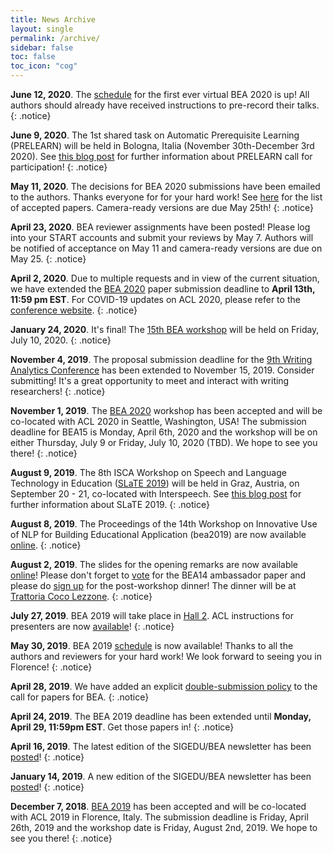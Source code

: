 ```yaml
---
title: News Archive
layout: single
permalink: /archive/
sidebar: false
toc: false
toc_icon: "cog"
---
```


**June 12, 2020**.  The [schedule](/bea/2020#schedule) for the first ever virtual BEA 2020 is up! All authors should already have received instructions to pre-record their talks. {: .notice}

**June 9, 2020**.  The 1st shared task on Automatic Prerequisite Learning (PRELEARN) will be held in Bologna, Italia (November 30th-December 3rd  2020). See [this blog post](/blog/guest/PRELEARN-shared-task/) for further information about PRELEARN call for participation!
{: .notice}

**May 11, 2020**. The decisions for BEA 2020 submissions have been emailed to the authors. Thanks everyone for for your hard work! See [here](/bea/2020#schedule) for the list of accepted papers. Camera-ready versions are due May 25th!
{: .notice}

**April 23, 2020**. BEA reviewer assignments have been posted! Please log into your START accounts and submit your reviews by May 7. Authors will be notified of acceptance on May 11 and camera-ready versions are due on May 25.
{: .notice}

**April 2, 2020**. Due to multiple requests and in view of the current situation, we have extended the [BEA 2020](/bea/2020) paper submission deadline to **April 13th, 11:59 pm EST**. For COVID-19 updates on ACL 2020, please refer to the [conference website](https://acl2020.org).
{: .notice}

**January 24, 2020**. It's final! The [15th BEA workshop](/bea/2020) will be held on Friday, July 10, 2020. 
{: .notice}

**November 4, 2019**. The proposal submission deadline for the [9th Writing Analytics Conference](/blog/guest/9th-wac-announcement) has been extended to November 15, 2019. Consider submitting! It's a great opportunity to meet and interact with writing researchers! 
{: .notice}

**November 1, 2019**. The [BEA 2020](/bea/2020) workshop has been accepted and will be co-located with ACL 2020 in Seattle, Washington, USA! The submission deadline for BEA15 is Monday, April 6th, 2020 and the workshop will be on either Thursday, July 9 or Friday, July 10, 2020 (TBD). We hope to see you there!
{: .notice}

**August 9, 2019**. The 8th ISCA Workshop on Speech and Language Technology in Education ([SLaTE 2019](https://sites.google.com/view/slate2019/home)) will be held in Graz, Austria, on September 20 - 21, co-located with Interspeech.  See [this blog post](/blog/guest/slate2019-announcement/) for further information about SLaTE 2019.
{: .notice}

**August 8, 2019**. The Proceedings of the 14th Workshop on Innovative Use of NLP for Building Educational Application (bea2019) are now available [online](https://www.aclweb.org/anthology/volumes/W19-44/).
{: .notice}

**August 2, 2019**. The slides for the opening remarks are now available [online](https://1drv.ms/b/s!AnFJWBBU0mI4gQZVP93G93DJsIYB)! Please don't forget to [vote](https://bit.ly/bea14-ambassador) for the BEA14 ambassador paper and please do [sign up](https://bit.ly/bea14-dinner) for the post-workshop dinner! The dinner will be at [Trattoria Coco Lezzone](https://goo.gl/maps/oVc7VSGYMXtV4b2x5).
{: .notice}

**July 27, 2019**. BEA 2019 will take place in [Hall 2](http://www.acl2019.org/EN/workshops.xhtml). ACL instructions for presenters are now [available](http://www.acl2019.org/EN/instructions-for-presenters.xhtml)!
{: .notice}

**May 30, 2019**. BEA 2019 [schedule](/bea/2019#schedule) is now available! Thanks to all the authors and reviewers for your hard work! We look forward to seeing you in Florence!
{: .notice} 

**April 28, 2019**. We have added an explicit [double-submission policy](/bea/14#double-submission-policy) to the call for papers for BEA.
{: .notice} 

**April 24, 2019**. The BEA 2019 deadline has been extended until **Monday, April 29, 11:59pm EST**. Get those papers in!
{: .notice} 

**April 16, 2019**. The latest edition of the SIGEDU/BEA newsletter has been [posted](/blog/sigedu-newsletter-3/)!
{: .notice} 

**January 14, 2019**. A new edition of the SIGEDU/BEA newsletter has been [posted](/blog/sigedu-newsletter-2/)!
{: .notice} 

**December 7, 2018**. [BEA 2019](/bea/2019) has been accepted and will be co-located with ACL 2019 in Florence, Italy. The submission deadline is Friday, April 26th, 2019 and the workshop date is Friday, August 2nd, 2019. We hope to see you there!
{: .notice} 
